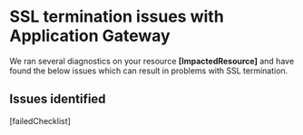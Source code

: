 <properties 
    pageTitle="SSL termination issues"
    description="SSL termination is not working properly"
    infoBubbleText="SSL termincation issues with Application Gateway"
    service="microsoft.network"
    resource="applicationgateways"
    authors="abshamsft"
    ms.author="absha"
    selfHelpType="diagnostics"
    articleId="application-gateway-ssl-termination-insight"
    diagnosticScenario="ApplicationGatewaySSLTermiationIssues"
    supportTopicIds="32582828"
	productPesIds="15922"
    cloudEnvironments="public"
 />

# SSL termination issues with Application Gateway

We ran several diagnostics on your resource **<!--$ImpactedResource-->[ImpactedResource]<!--/$ImpactedResource-->** and have found the below issues which can result in problems with SSL termination.

## **Issues identified**

 <!--$failedCheckList-->[failedChecklist]<!--/$failedCheckList-->
